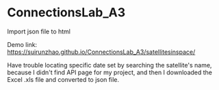 # ConnectionsLab_A3
Import json file to html

Demo link: https://suirunzhao.github.io/ConnectionsLab_A3/satellitesinspace/


Have trouble locating specific date set by searching the satellite's name, because I didn't find API page for my project, and then I downloaded the Excel .xls file and converted to json file.
